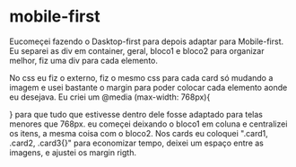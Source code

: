 # mobile-first

Eucomeçei fazendo o Dasktop-first para depois adaptar para Mobile-first.
  Eu separei as div em container, geral, bloco1 e bloco2 para organizar melhor,
  fiz uma div para cada elemento.

  No css eu fiz o externo, fiz o mesmo css para cada card só mudando a imagem e usei bastante o margin para poder colocar cada elemento aonde eu desejava.
   Eu criei um @media (max-width: 768px){
   
   } para que tudo que estivesse dentro dele fosse adaptado para telas menores que 768px.
     eu começei deixando o bloco1 em coluna e centralizei os itens, a mesma coisa com o bloco2.
       Nos cards eu coloquei ".card1, .card2, .card3{}" para economizar tempo, deixei um espaço entre as imagens, e ajustei os margin rigth.
   
